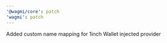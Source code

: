 ```yaml
---
'@wagmi/core': patch
'wagmi': patch
---
```


Added custom name mapping for 1inch Wallet injected provider
